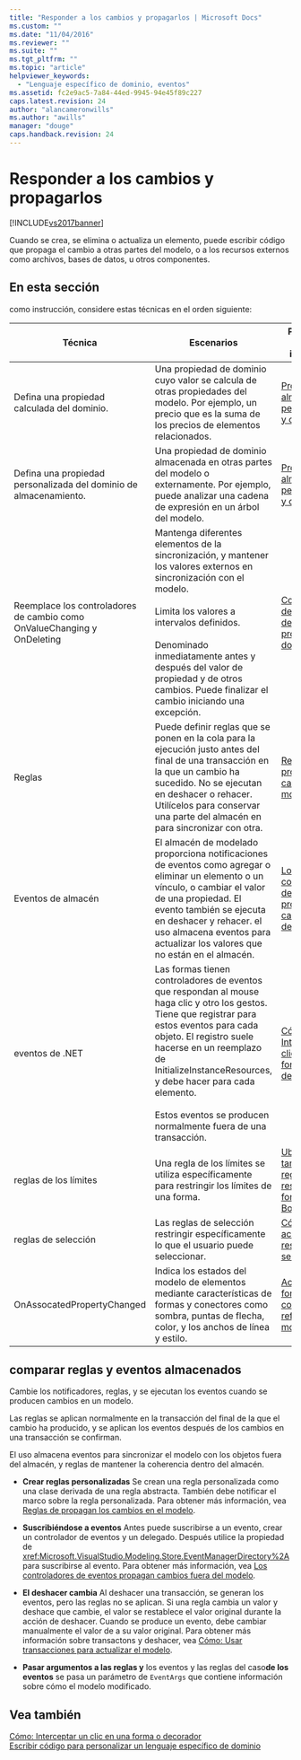 ```yaml
---
title: "Responder a los cambios y propagarlos | Microsoft Docs"
ms.custom: ""
ms.date: "11/04/2016"
ms.reviewer: ""
ms.suite: ""
ms.tgt_pltfrm: ""
ms.topic: "article"
helpviewer_keywords: 
  - "Lenguaje específico de dominio, eventos"
ms.assetid: fc2e9ac5-7a84-44ed-9945-94e45f89c227
caps.latest.revision: 24
author: "alancameronwills"
ms.author: "awills"
manager: "douge"
caps.handback.revision: 24
---
```

# Responder a los cambios y propagarlos
[!INCLUDE[vs2017banner](../code-quality/includes/vs2017banner.md)]

Cuando se crea, se elimina o actualiza un elemento, puede escribir código que propaga el cambio a otras partes del modelo, o a los recursos externos como archivos, bases de datos, u otros componentes.  
  
## En esta sección  
 como instrucción, considere estas técnicas en el orden siguiente:  
  
|Técnica|Escenarios|Para obtener más información|  
|-------------|----------------|----------------------------------|  
|Defina una propiedad calculada del dominio.|Una propiedad de dominio cuyo valor se calcula de otras propiedades del modelo.  Por ejemplo, un precio que es la suma de los precios de elementos relacionados.|[Propiedades de almacenamiento personalizados y calculados](../modeling/calculated-and-custom-storage-properties.md)|  
|Defina una propiedad personalizada del dominio de almacenamiento.|Una propiedad de dominio almacenada en otras partes del modelo o externamente.  Por ejemplo, puede analizar una cadena de expresión en un árbol del modelo.|[Propiedades de almacenamiento personalizados y calculados](../modeling/calculated-and-custom-storage-properties.md)|  
|Reemplace los controladores de cambio como OnValueChanging y OnDeleting|Mantenga diferentes elementos de la sincronización, y mantener los valores externos en sincronización con el modelo.<br /><br /> Limita los valores a intervalos definidos.<br /><br /> Denominado inmediatamente antes y después del valor de propiedad y de otros cambios.  Puede finalizar el cambio iniciando una excepción.|[Controladores de los cambios de valor de propiedad de dominio](../modeling/domain-property-value-change-handlers.md)|  
|Reglas|Puede definir reglas que se ponen en la cola para la ejecución justo antes del final de una transacción en la que un cambio ha sucedido.  No se ejecutan en deshacer o rehacer.  Utilícelos para conservar una parte del almacén en para sincronizar con otra.|[Reglas de propagan los cambios en el modelo](../modeling/rules-propagate-changes-within-the-model.md)|  
|Eventos de almacén|El almacén de modelado proporciona notificaciones de eventos como agregar o eliminar un elemento o un vínculo, o cambiar el valor de una propiedad.  El evento también se ejecuta en deshacer y rehacer.  el uso almacena eventos para actualizar los valores que no están en el almacén.|[Los controladores de eventos propagan cambios fuera del modelo](../modeling/event-handlers-propagate-changes-outside-the-model.md)|  
|eventos de .NET|Las formas tienen controladores de eventos que respondan al mouse haga clic y otro los gestos.  Tiene que registrar para estos eventos para cada objeto.  El registro suele hacerse en un reemplazo de InitializeInstanceResources, y debe hacer para cada elemento.<br /><br /> Estos eventos se producen normalmente fuera de una transacción.|[Cómo: Interceptar un clic en una forma o decorador](../Topic/How%20to:%20Intercept%20a%20Click%20on%20a%20Shape%20or%20Decorator.md)|  
|reglas de los límites|Una regla de los límites se utiliza específicamente para restringir los límites de una forma.|[Ubicación y tamaño de las reglas de restricción de formas BoundsRules](../modeling/boundsrules-constrain-shape-location-and-size.md)|  
|reglas de selección|Las reglas de selección restringir específicamente lo que el usuario puede seleccionar.|[Cómo: Tener acceso y restringir una selección](../modeling/how-to-access-and-constrain-the-current-selection.md)|  
|OnAssocatedPropertyChanged|Indica los estados del modelo de elementos mediante características de formas y conectores como sombra, puntas de flecha, color, y los anchos de línea y estilo.|[Actualizar formas y conectores para reflejar el modelo](../modeling/updating-shapes-and-connectors-to-reflect-the-model.md)|  
  
## **comparar reglas y eventos almacenados**  
 Cambie los notificadores, reglas, y se ejecutan los eventos cuando se producen cambios en un modelo.  
  
 Las reglas se aplican normalmente en la transacción del final de la que el cambio ha producido, y se aplican los eventos después de los cambios en una transacción se confirman.  
  
 El uso almacena eventos para sincronizar el modelo con los objetos fuera del almacén, y reglas de mantener la coherencia dentro del almacén.  
  
-   **Crear reglas personalizadas** Se crean una regla personalizada como una clase derivada de una regla abstracta.  También debe notificar el marco sobre la regla personalizada.  Para obtener más información, vea [Reglas de propagan los cambios en el modelo](../modeling/rules-propagate-changes-within-the-model.md).  
  
-   **Suscribiéndose a eventos** Antes puede suscribirse a un evento, crear un controlador de eventos y un delegado.  Después utilice la propiedad de <xref:Microsoft.VisualStudio.Modeling.Store.EventManagerDirectory%2A>para suscribirse al evento.  Para obtener más información, vea [Los controladores de eventos propagan cambios fuera del modelo](../modeling/event-handlers-propagate-changes-outside-the-model.md).  
  
-   **El deshacer cambia** Al deshacer una transacción, se generan los eventos, pero las reglas no se aplican.  Si una regla cambia un valor y deshace que cambie, el valor se restablece el valor original durante la acción de deshacer.  Cuando se produce un evento, debe cambiar manualmente el valor de a su valor original.  Para obtener más información sobre transactons y deshacer, vea [Cómo: Usar transacciones para actualizar el modelo](../modeling/how-to-use-transactions-to-update-the-model.md).  
  
-   **Pasar argumentos a las reglas y** los eventos y las reglas del caso**de los eventos** se pasa un parámetro de `EventArgs` que contiene información sobre cómo el modelo modificado.  
  
## Vea también  
 [Cómo: Interceptar un clic en una forma o decorador](../Topic/How%20to:%20Intercept%20a%20Click%20on%20a%20Shape%20or%20Decorator.md)   
 [Escribir código para personalizar un lenguaje específico de dominio](../modeling/writing-code-to-customise-a-domain-specific-language.md)